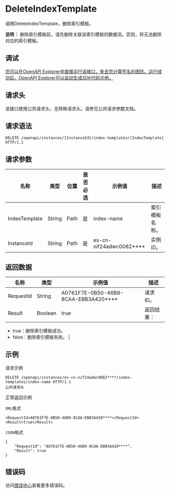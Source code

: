 # DeleteIndexTemplate

调用DeleteIndexTemplate，删除索引模板。

**说明：** 删除索引模板前，请先删除关联该索引模板的数据流。否则，将无法删除对应的索引模板。

## 调试

[您可以在OpenAPI Explorer中直接运行该接口，免去您计算签名的困扰。运行成功后，OpenAPI Explorer可以自动生成SDK代码示例。](https://api.aliyun.com/#product=elasticsearch&api=DeleteIndexTemplate&type=ROA&version=2017-06-13)

## 请求头

该接口使用公共请求头，无特殊请求头。请参见公共请求参数文档。

## 请求语法

```
DELETE /openapi/instances/[InstanceId]/index-templates/[IndexTemplate] HTTP/1.1
```

## 请求参数

|名称|类型|位置|是否必选|示例值|描述|
|--|--|--|----|---|--|
|IndexTemplate|String|Path|是|index-name|索引模板名称。 |
|InstanceId|String|Path|是|es-cn-nif24adwc0082\*\*\*\*|实例ID。 |

## 返回数据

|名称|类型|示例值|描述|
|--|--|---|--|
|RequestId|String|A0761F7E-0B50-46B9-8CAA-EBB3A420\*\*\*\*|请求ID。 |
|Result|Boolean|true|返回结果：

 -   true：删除索引模板成功。
-   false：删除索引模板失败。 |

## 示例

请求示例

```
DELETE /openapi/instances/es-cn-nif24adwc0082****/index-templates/index-name HTTP/1.1
公共请求头
```

正常返回示例

`XML`格式

```
<RequestId>A0761F7E-0B50-46B9-8CAA-EBB3A420****</RequestId>
<Result>true</Result>
```

`JSON`格式

```
{
    "RequestId": "A0761F7E-0B50-46B9-8CAA-EBB3A420****",
    "Result": true
}
```

## 错误码

访问[错误中心](https://error-center.aliyun.com/status/product/elasticsearch)查看更多错误码。

